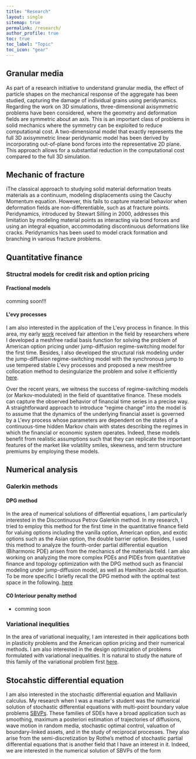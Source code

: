 ```yaml
---
title: "Research"
layout: single
sitemap: true
permalink: /research/
author_profile: true
toc: true
toc_label: "Topic"
toc_icon: "gear"
---
```

## Granular media

As part of a research initiative to understand granular media, the effect of particle shapes on the mechanical response of the aggregate has been studied, capturing the damage of individual grains using peridynamics. Regarding the work on 3D simulations, three-dimensional axisymmetric problems have been considered, where the geometry and deformation fields are symmetric about an axis. This is an important class of problems in solid mechanics where the symmetry can be exploited to reduce computational cost.
A two-dimensional model that exactly represents the full 3D axisymmetric linear peridynamic model has been derived by incorporating out-of-plane bond forces into the representative 2D plane. This approach allows for a substantial reduction in the computational cost compared to the full 3D simulation. 
## Mechanic of fracture
iThe classical approach to studying solid material deformation treats materials as a continuum, modeling displacements using the Cauchy Momentum equation. However, this fails to capture material behavior when deformation fields are non-differentiable, such as at fracture points.
Peridynamics, introduced by Stewart Silling in 2000, addresses this limitation by modeling material points as interacting via bond forces and using an integral equation, accommodating discontinuous deformations like cracks. Peridynamics has been used to model crack formation and branching in various fracture problems.


## Quantitative finance 


### Structral models for credit risk and option pricing 

####  Fractional models

comming soon!!!


####  L\'evy processes 

I am also interested in the application of the L\'evy process in finance. In this area, my early [work](https://www.sciencedirect.com/science/article/abs/pii/S0168927412001961) received fair attention in the field by researchers where I developed a meshfree radial basis function for solving the problem of American option pricing under jump-diffusion regime-switching model for the first time. Besides, I also developed the structural risk modeling under the jump-diffusion regime-switching model with the synchronous jump to use tempered stable L\'evy processes and proposed a new meshfree collocation method to desingularize the problem and solve it efficiently [here](https://www.sciencedirect.com/science/article/abs/pii/S0955799723000371).

Over the recent years, we witness the success of regime-switching models (or Markov-modulated) in the field of quantitative finance. These models can capture the observed behavior of financial time series in a precise way. A straightforward approach to introduce “regime change” into the model is to assume that the dynamics of the underlying financial asset is governed by a L\'evy process whose parameters are dependent on the states of a continuous-time hidden Markov chain with states describing the regimes in which the financial or economic system operates. Indeed, these models benefit from realistic assumptions such that they can replicate the important features of the market like volatility smiles, skewness, and term structure premiums by employing these models.


## Numerical analysis


### Galerkin methods 


#### DPG method
In the area of numerical solutions of differential equations, I am particularly interested in the Discontinuous Petrov Galerkin method. In my research, I tried to employ this method for the first time in the quantitative finance field for valuing options including the vanilla option, American option, and exotic options such as the Asian option, the double barrier option. Besides, I used this method to analyze the fourth-order partial differential equation (Biharmonic PDE) arisen from the mechanics of the materials field. I am also working on analyzing the more complex PDEs and PIDEs from quantitative finance and topology optimization with the DPG method such as financial modeling under jump-diffusion model, as well as Hamilton Jacobi equation. To be more specific I briefly recall the DPG method with the optimal test space in the following.
[here](https://arxiv.org/abs/2302.08636)
#### C0 Interiour penalty method

- comming soon

### Variational inequlities
In the area of variational inequality, I am interested in their applications both in plasticity problems and the American option pricing and their numerical methods. I am also interested in the design optimization of problems formulated with variational inequalities. It is natural to study the nature of this family of the variational problem first [here](https://arc.aiaa.org/doi/abs/10.2514/6.2019-0977).
 


## Stocahstic differential equation

I am also interested in the stochastic differential equation and Malliavin calculus. My research when I was a master's student was the numerical solution of stochastic differential equations with multi-point boundary value problems [SBVPs](https://link.springer.com/article/10.1007/s11075-016-0189-5). These families of SDEs have a broad application such as smoothing, maximum a posteriori estimation of trajectories of diffusions, wave motion in random media, stochastic optimal control, valuation of boundary-linked assets, and in the study of reciprocal processes. They also arise from the semi-discretization by Rothe’s method of stochastic partial differential equations that is another field that I have an interest in it. Indeed, we are interested in the numerical solution of SBVPs of the form 


<!-- <figure> -->
<!--   <img src="/assets/images/ResearchFluid.png" alt=""> -->
<!--   <figcaption style="text-align: justify"> Left: Velocity field and stress tensor component profiles from an Oldroyd-B fluid model. Center: Convergence through adaptive mesh refinements of the horizontal traction component of the solution. Right: An example of an adaptively refined mesh after five refinement steps. </figcaption> -->
<!-- </figure> -->
<!--  -->
<!-- <p style="text-align: justify"> -->
<!-- Viscoelastic fluid models are commonly used in engineering to simulate blood and polymer melts. -->
<!-- These models are well-known to very challenging both in simulation and in mathematical analysis. -->
<!-- </p> -->
<!--  -->
<!--  -->
